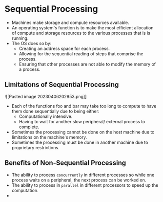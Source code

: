 # Sequential Processing

* Machines make storage and compute resources available.
* An operating system's function is to make the most efficient allocation of compute and storage resources to the various processes that is is running.
* The OS does so by:
	* Creating an address space for each process. 
	* Allowing for the sequential reading of steps that comprise the process.
	* Ensuring that other processes are not able to modify the memory of a process.

## Limitations of Sequential Processing
![[Pasted image 20230406202853.png]]
* Each of the functions foo and bar may take too long to compute to have them done sequentially due to being either: 
	* Computationally intensive.
	* Having to wait for another slow peripheral/ external process to complete.
* Sometimes the processing cannot be done on the host machine due to limitations on the machine's memory.
* Sometimes the processing must be done in another machine due to proprietary restrictions. 

## Benefits of Non-Sequential Processing
* The ability to process `concurrently` in different processes so while one process waits on a peripheral, the next process can be worked on.
* The ability to process in `parallel` in different processors to speed up the computation.
* 
